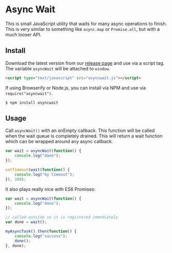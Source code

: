 # Async Wait

This is small JavaScript utility that waits for many async operations to finish. This is very similar to something like `async.map` or `Promise.all`, but with a much looser API.

## Install

Download the latest version from our [release page](https://github.com/BeneathTheInk/asyncwait/releases) and use via a script tag. The variable `asyncWait` will be attached to `window`.

```html
<script type="text/javascript" src="asyncwait.js"></script>
```

If using Browserify or Node.js, you can install via NPM and use via `require("asyncwait")`.

```shell
$ npm install asyncwait
```

## Usage

Call `asyncWait()` with an onEmpty callback. This function will be called when the wait queue is completely drained. This will return a wait function which can be wrapped around any async callback.

```javascript
var wait = asyncWait(function() {
    console.log("done");
});

setTimeout(wait(function() {
    console.log("my timeout");
}), 100);
```

It also plays really nice with ES6 Promises:

```javascript
var wait = asyncWait(function() {
    console.log("done");
});

// called outside so it is registered immediately
var done = wait();

myAsyncTask().then(function() {
    console.log("success");
    done();
}, done);
```